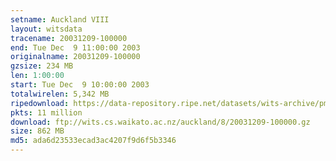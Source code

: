 ```yaml
---
setname: Auckland VIII
layout: witsdata
tracename: 20031209-100000
end: Tue Dec  9 11:00:00 2003
originalname: 20031209-100000
gzsize: 234 MB
len: 1:00:00
start: Tue Dec  9 10:00:00 2003
totalwirelen: 5,342 MB
ripedownload: https://data-repository.ripe.net/datasets/wits-archive/pma/long/auck/8//20031209-100000.gz
pkts: 11 million
download: ftp://wits.cs.waikato.ac.nz/auckland/8/20031209-100000.gz
size: 862 MB
md5: ada6d23533ecad3ac4207f9d6f5b3346
---
```

